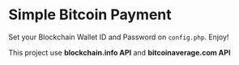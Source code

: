 # Simple Bitcoin Payment

Set your Blockchain Wallet ID and Password on `config.php`. Enjoy!

This project use **blockchain.info API** and **bitcoinaverage.com API**

